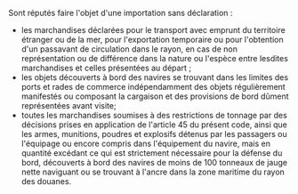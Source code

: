Sont réputés faire l'objet d'une importation sans déclaration :
- les marchandises déclarées pour le transport avec emprunt du
territoire étranger ou de la mer, pour l'exportation temporaire ou
pour l'obtention d'un passavant de circulation dans le rayon, en cas
de non représentation ou de différence dans la nature ou l'espèce
entre lesdites marchandises et celles présentées au départ ;
- les objets découverts à bord des navires se trouvant dans les limites
des ports et rades de commerce indépendamment des objets régulièrement
manifestés ou composant la cargaison et des provisions de bord dûment
représentées avant visite;
- toutes les marchandises soumises à des restrictions de tonnage par des
décisions prises en application de l'article 45 du présent code, ainsi
que les armes, munitions, poudres et explosifs détenus par les
passagers ou l'équipage ou encore compris dans l'équipement du navire,
mais en quantité excédant ce qui est strictement nécessaire pour la
défense du bord, découverts à bord des navires de moins de 100
tonneaux de jauge nette naviguant ou se trouvant à l'ancre dans la
zone maritime du rayon des douanes.